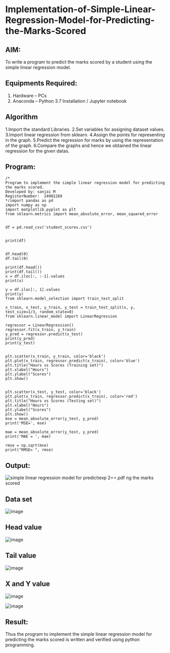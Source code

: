 # Implementation-of-Simple-Linear-Regression-Model-for-Predicting-the-Marks-Scored

## AIM:
To write a program to predict the marks scored by a student using the simple linear regression model.

## Equipments Required:
1. Hardware – PCs
2. Anaconda – Python 3.7 Installation / Jupyter notebook

## Algorithm
1.Import the standard Libraries.
2.Set variables for assigning dataset values.
3.Import linear regression from sklearn.
4.Assign the points for representing in the graph.
5.Predict the regression for marks by using the representation of the graph.
6.Compare the graphs and hence we obtained the linear regression for the given datas.

## Program:
```
/*
Program to implement the simple linear regression model for predicting the marks scored.
Developed by: sanjai M
RegisterNumber:  24901269
*/import pandas as pd
import numpy as np
import matplotlib.pyplot as plt
from sklearn.metrics import mean_absolute_error, mean_squared_error


df = pd.read_csv('student_scores.csv')


print(df)


df.head(0)
df.tail(0)

print(df.head())
print(df.tail())
x = df.iloc[:, :-1].values
print(x)

y = df.iloc[:, 1].values
print(y)
from sklearn.model_selection import train_test_split

x_train, x_test, y_train, y_test = train_test_split(x, y, test_size=1/3, random_state=0)
from sklearn.linear_model import LinearRegression

regressor = LinearRegression()
regressor.fit(x_train, y_train)
y_pred = regressor.predict(x_test)
print(y_pred)
print(y_test)


plt.scatter(x_train, y_train, color='black')
plt.plot(x_train, regressor.predict(x_train), color='blue')
plt.title("Hours vs Scores (Training set)")
plt.xlabel("Hours")
plt.ylabel("Scores")
plt.show()


plt.scatter(x_test, y_test, color='black')
plt.plot(x_train, regressor.predict(x_train), color='red')
plt.title("Hours vs Scores (Testing set)")
plt.xlabel("Hours")
plt.ylabel("Scores")
plt.show()
mse = mean_absolute_error(y_test, y_pred)
print('MSE=', mse)

mae = mean_absolute_error(y_test, y_pred)
print('MAE = ', mae)

rmse = np.sqrt(mse)
print("RMSE= ", rmse)
```

## Output:
![simple linear regression model for predicti[exp 2==.pdf](https://github.com/user-attachments/files/17427941/exp.2.pdf)
ng the marks scored](sam.png)
## Data set
![image](https://github.com/user-attachments/assets/3f2a47a9-1b4e-4982-af9f-42d6fc1a23f4)
## Head value
![image](https://github.com/user-attachments/assets/8873e853-c947-4153-b592-0ed26035f0f2)
## Tail value
![image](https://github.com/user-attachments/assets/86d55488-a3eb-478b-95d6-dadaa0c29be2)

## X and Y value
![image](https://github.com/user-attachments/assets/dd1c86c3-06a1-4532-9e03-8dc3a9880afe)

![image](https://github.com/user-attachments/assets/f2a7510a-7926-43b7-b039-52a16433daf0)





## Result:
Thus the program to implement the simple linear regression model for predicting the marks scored is written and verified using python programming.

